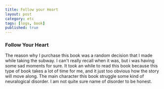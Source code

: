 ```yaml
---
title: Follow your Heart
layout: post
category: etc
tags: [logs, book]
published: true
---
```


### Follow Your Heart

The reason why I purchase this book was a random decision that I made while taking the subway. I can't really recall when it was, but i was having some sad moments for sure. It took an while to read this book because this type of book takes a lot of time for me, and it just too obvious how the story will move along. The main character this book struggle some kind of neuralogical disorder. I am not quite sure name of disorder to be honest.